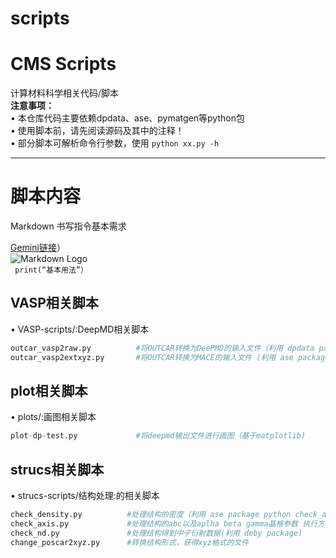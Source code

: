 # scripts
# CMS Scripts
计算材料科学相关代码/脚本  
**注意事项：**  
• 本仓库代码主要依赖dpdata、ase、pymatgen等python包    
• 使用脚本前，请先阅读源码及其中的注释！  
• 部分脚本可解析命令行参数，使用 `python xx.py -h`  

---
# 脚本内容  




Markdown 书写指令基本需求  

[Gemini链接](https://gemini.google.com/app/25f8fe3324929ac5)）  
![Markdown Logo](https://markdown.com.cn/images/logo.png)  
` print(“基本用法”）`

## VASP相关脚本
• VASP-scripts/:DeepMD相关脚本
```python
outcar_vasp2raw.py          #将OUTCAR转换为DeePMD的输入文件（利用 dpdata package）
outcar_vasp2extxyz.py       #将OUTCAR转换为MACE的输入文件 (利用 ase package)

```
## plot相关脚本
• plots/:画图相关脚本
```python
plot-dp-test.py             #将deepmd输出文件进行画图（基于matplotlib)
```
## strucs相关脚本
• strucs-scripts/结构处理:的相关脚本
```python
check_density.py          #处理结构的密度（利用 ase package python check_axis.py  *.vasp)
check_axis.py             #处理结构的abc以及aplha beta gamma晶格参数 执行方式python check_axis.py  *.vasp)
check_nd.py               #处理结构得到中子衍射数据(利用 deby package) 
change_poscar2xyz.py      #转换结构形式，获得xyz格式的文件
```
